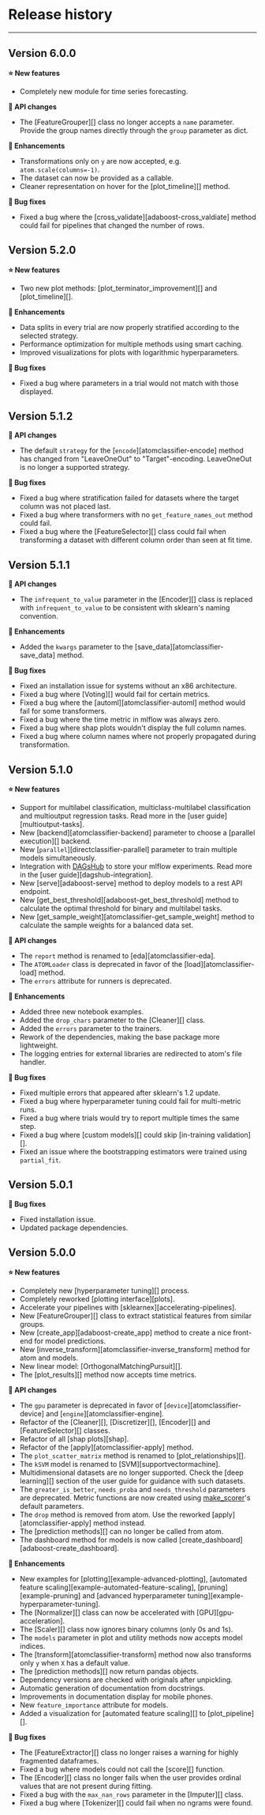 # Release history
-----------------


<a name="v600"></a>
## Version 6.0.0

**:star: New features**

* Completely new module for time series forecasting.

**:pencil: API changes**

* The [FeatureGrouper][] class no longer accepts a `name` parameter. Provide
  the group names directly through the `group` parameter as dict.

**:rocket: Enhancements**

* Transformations only on `y` are now accepted, e.g. `atom.scale(columns=-1)`.
* The dataset can now be provided as a callable.
* Cleaner representation on hover for the [plot_timeline][] method.

**:bug: Bug fixes**

* Fixed a bug where the [cross_validate][adaboost-cross_valdiate] method could
  fail for pipelines that changed the number of rows.



<a name="v520"></a>
## Version 5.2.0

**:star: New features**

* Two new plot methods: [plot_terminator_improvement][] and [plot_timeline][].

**:rocket: Enhancements**

* Data splits in every trial are now properly stratified according to the
  selected strategy.
* Performance optimization for multiple methods using smart caching.
* Improved visualizations for plots with logarithmic hyperparameters.

**:bug: Bug fixes**

* Fixed a bug where parameters in a trial would not match with those displayed.


<a name="v512"></a>
## Version 5.1.2

**:pencil: API changes**

* The default `strategy` for the [`encode`][atomclassifier-encode] method has
  changed from "LeaveOneOut" to "Target"-encoding. LeaveOneOut is no longer a
  supported strategy.

**:bug: Bug fixes**

* Fixed a bug where stratification failed for datasets where the target column was
  not placed last.
* Fixed a bug where transformers with no `get_feature_names_out` method could fail.
* Fixed a bug where the [FeatureSelector][] class could fail when transforming a
  dataset with different column order than seen at fit time.


<a name="v511"></a>
## Version 5.1.1

**:pencil: API changes**

* The `infrequent_to_value` parameter in the [Encoder][] class is replaced with
  `infrequent_to_value` to be consistent with sklearn's naming convention.

**:rocket: Enhancements**

* Added the `kwargs` parameter to the [save_data][atomclassifier-save_data] method.

**:bug: Bug fixes**

* Fixed an installation issue for systems without an x86 architecture.
* Fixed a bug where [Voting][] would fail for certain metrics.
* Fixed a bug where the [automl][atomclassifier-automl] method would fail for some transformers.
* Fixed a bug where the time metric in mlflow was always zero.
* Fixed a bug where shap plots wouldn't display the full column names.
* Fixed a bug where column names where not properly propagated during
  transformation.


<a name="v510"></a>
## Version 5.1.0

**:star: New features**

* Support for multilabel classification, multiclass-multilabel classification
  and multioutput regression tasks. Read more in the [user guide][multioutput-tasks].
* New [backend][atomclassifier-backend] parameter to choose a [parallel execution][]
  backend.
* New [`parallel`][directclassifier-parallel] parameter to train multiple models
  simultaneously.
* Integration with [DAGsHub](https://www.dagshub.com) to store your mlflow experiments.
  Read more in the [user guide][dagshub-integration].
* New [serve][adaboost-serve] method to deploy models to a rest API endpoint.
* New [get_best_threshold][adaboost-get_best_threshold] method to calculate the
  optimal threshold for binary and multilabel tasks.
* New [get_sample_weight][atomclassifier-get_sample_weight] method to calculate
  the sample weights for a balanced data set.

**:pencil: API changes**

* The `report` method is renamed to [eda][atomclassifier-eda].
* The `ATOMLoader` class is deprecated in favor of the [load][atomclassifier-load] method.
* The `errors` attribute for runners is deprecated.

**:rocket: Enhancements**

* Added three new notebook examples.
* Added the `drop_chars` parameter to the [Cleaner][] class.
* Added the `errors` parameter to the trainers.
* Rework of the dependencies, making the base package more lightweight.
* The logging entries for external libraries are redirected to atom's
  file handler.

**:bug: Bug fixes**

* Fixed multiple errors that appeared after sklearn's 1.2 update.
* Fixed a bug where hyperparameter tuning could fail for multi-metric runs.
* Fixed a bug where trials would try to report multiple times the same step.
* Fixed a bug where [custom models][] could skip [in-training validation][].
* Fixed an issue where the bootstrapping estimators were trained using
  `partial_fit`.


<a name="v501"></a>
## Version 5.0.1

**:bug: Bug fixes**

* Fixed installation issue.
* Updated package dependencies.


<a name="v500"></a>
## Version 5.0.0

**:star: New features**

* Completely new [hyperparameter tuning][] process.
* Completely reworked [plotting interface][plots].
* Accelerate your pipelines with [sklearnex][accelerating-pipelines].
* New [FeatureGrouper][] class to extract statistical features from
  similar groups.
* New [create_app][adaboost-create_app] method to create a nice front-end
  for model predictions.
* New [inverse_transform][atomclassifier-inverse_transform] method for
  atom and models.
* New linear model: [OrthogonalMatchingPursuit][].
* The [plot_results][] method now accepts time metrics.

**:pencil: API changes**

* The `gpu` parameter is deprecated in favor of [`device`][atomclassifier-device]
  and [`engine`][atomclassifier-engine].
* Refactor of the [Cleaner][], [Discretizer][], [Encoder][] and [FeatureSelector][]
  classes.
* Refactor of all [shap plots][shap].
* Refactor of the [apply][atomclassifier-apply] method.
* The `plot_scatter_matrix` method is renamed to [plot_relationships][].
* The `kSVM` model is renamed to [SVM][supportvectormachine].
* Multidimensional datasets are no longer supported. Check the [deep learning][]
  section of the user guide for guidance with such datasets.
* The `greater_is_better`, `needs_proba` and `needs_threshold` parameters are
  deprecated. Metric functions are now created using [make_scorer](https://scikit-learn.org/stable/modules/generated/sklearn.metrics.make_scorer.html)'s
  default parameters.
* The `drop` method is removed from atom. Use the reworked [apply][atomclassifier-apply]
  method instead.
* The [prediction methods][] can no longer be called from atom.
* The dashboard method for models is now called [create_dashboard][adaboost-create_dashboard].

**:rocket: Enhancements**

* New examples for [plotting][example-advanced-plotting], [automated feature scaling][example-automated-feature-scaling],
  [pruning][example-pruning] and [advanced hyperparameter tuning][example-hyperparameter-tuning].
* The [Normalizer][] class can now be accelerated with [GPU][gpu-acceleration].
* The [Scaler][] class now ignores binary columns (only 0s and 1s).
* The `models` parameter in plot and utility methods now accepts model indices.
* The [transform][atomclassifier-transform] method now also transforms
  only `y` when `X` has a default value.
* The [prediction methods][] now return pandas objects.
* Dependency versions are checked with originals after unpickling.
* Automatic generation of documentation from docstrings.
* Improvements in documentation display for mobile phones.
* New `feature_importance` attribute for models.
* Added a visualization for [automated feature scaling][] to [plot_pipeline][].

**:bug: Bug fixes**

* The [FeatureExtractor][] class no longer raises a warning for highly
  fragmented dataframes.
* Fixed a bug where models could not call the [score][] function.
* The [Encoder][] class no longer fails when the user provides ordinal
  values that are not present during fitting.
* Fixed a bug with the `max_nan_rows` parameter in the [Imputer][] class.
* Fixed a bug where [Tokenizer][] could fail when no ngrams were found.
